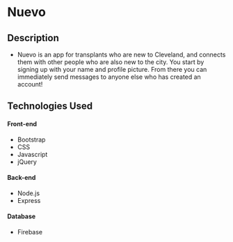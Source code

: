 # Nuevo

 ## Description
  - Nuevo is an app for transplants who are new to Cleveland, and connects them with other people who are also new to the city. You start by signing up with your name and profile picture. From there you can immediately send messages to anyone else who has created an account!
  
  
  ## Technologies Used

  #### Front-end  
  - Bootstrap
  - CSS
  - Javascript
  - jQuery

  #### Back-end
  - Node.js
  - Express

  #### Database
  - Firebase
